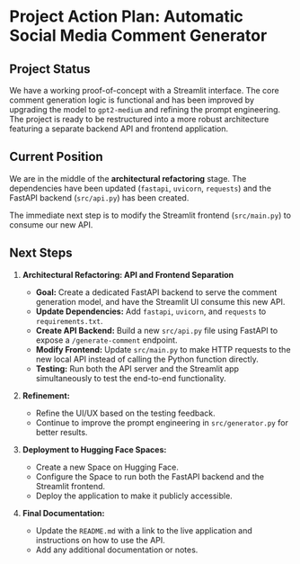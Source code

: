 # Project Action Plan: Automatic Social Media Comment Generator

## Project Status

We have a working proof-of-concept with a Streamlit interface. The core comment generation logic is functional and has been improved by upgrading the model to `gpt2-medium` and refining the prompt engineering. The project is ready to be restructured into a more robust architecture featuring a separate backend API and frontend application.

## Current Position

We are in the middle of the **architectural refactoring** stage. The dependencies have been updated (`fastapi`, `uvicorn`, `requests`) and the FastAPI backend (`src/api.py`) has been created. 

The immediate next step is to modify the Streamlit frontend (`src/main.py`) to consume our new API.

## Next Steps

1.  **Architectural Refactoring: API and Frontend Separation**
    *   **Goal:** Create a dedicated FastAPI backend to serve the comment generation model, and have the Streamlit UI consume this new API.
    *   **Update Dependencies:** Add `fastapi`, `uvicorn`, and `requests` to `requirements.txt`.
    *   **Create API Backend:** Build a new `src/api.py` file using FastAPI to expose a `/generate-comment` endpoint.
    *   **Modify Frontend:** Update `src/main.py` to make HTTP requests to the new local API instead of calling the Python function directly.
    *   **Testing:** Run both the API server and the Streamlit app simultaneously to test the end-to-end functionality.

2.  **Refinement:**
    *   Refine the UI/UX based on the testing feedback.
    *   Continue to improve the prompt engineering in `src/generator.py` for better results.

3.  **Deployment to Hugging Face Spaces:**
    *   Create a new Space on Hugging Face.
    *   Configure the Space to run both the FastAPI backend and the Streamlit frontend.
    *   Deploy the application to make it publicly accessible.

4.  **Final Documentation:**
    *   Update the `README.md` with a link to the live application and instructions on how to use the API.
    *   Add any additional documentation or notes.
